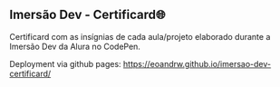 ## Imersão Dev - Certificard🌐

Certificard com as insígnias de cada aula/projeto elaborado durante a Imersão Dev da Alura no CodePen.

Deployment via github pages: https://eoandrw.github.io/imersao-dev-certificard/
